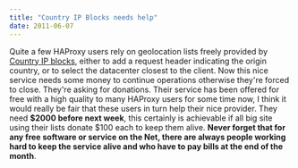 ```yaml
---
title: "Country IP Blocks needs help"
date: 2011-06-07
---
```


Quite a few HAProxy users rely on geolocation lists freely provided by [Country IP blocks](http://www.countryipblocks.net/), either to add a request header indicating the origin country, or to select the datacenter closest to the client. Now this nice service needs some money to continue operations otherwise they're forced to close. They're asking for donations. Their service has been offered for free with a high quality to many HAProxy users for some time now, I think it would really be fair that these users in turn help their nice provider. They need **$2000 before next week**, this certainly is achievable if all big site using their lists donate $100 each to keep them alive. **Never forget that for any free software or service on the Net, there are always people working hard to keep the service alive and who have to pay bills at the end of the month**.
